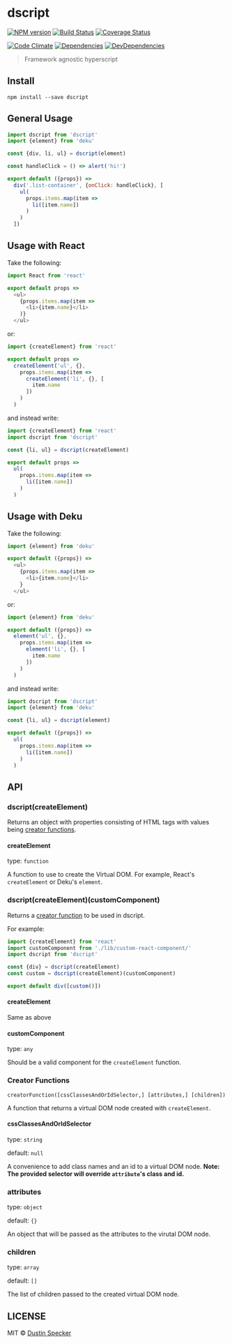 # dscript
[![NPM version](https://badge.fury.io/js/dscript.svg)](https://badge.fury.io/js/dscript) [![Build Status](https://travis-ci.org/dustinspecker/dscript.svg)](https://travis-ci.org/dustinspecker/dscript) [![Coverage Status](https://img.shields.io/coveralls/dustinspecker/dscript.svg)](https://coveralls.io/r/dustinspecker/dscript?branch=master)

[![Code Climate](https://codeclimate.com/github/dustinspecker/dscript/badges/gpa.svg)](https://codeclimate.com/github/dustinspecker/dscript) [![Dependencies](https://david-dm.org/dustinspecker/dscript.svg)](https://david-dm.org/dustinspecker/dscript/#info=dependencies&view=table) [![DevDependencies](https://david-dm.org/dustinspecker/dscript/dev-status.svg)](https://david-dm.org/dustinspecker/dscript/#info=devDependencies&view=table)

> Framework agnostic hyperscript

## Install
```
npm install --save dscript
```

## General Usage
```javascript
import dscript from 'dscript'
import {element} from 'deku'

const {div, li, ul} = dscript(element)

const handleClick = () => alert('hi!')

export default ({props}) =>
  div('.list-container', {onClick: handleClick}, [
    ul(
      props.items.map(item =>
        li([item.name])
      )
    )
  ])
```

## Usage with React
Take the following:
```javascript
import React from 'react'

export default props =>
  <ul>
    {props.items.map(item =>
      <li>{item.name}</li>
    )}
  </ul>
```
or:
```javascript
import {createElement} from 'react'

export default props =>
  createElement('ul', {},
    props.items.map(item =>
      createElement('li', {}, [
        item.name
      ])
    )
  )
```

and instead write:

```javascript
import {createElement} from 'react'
import dscript from 'dscript'

const {li, ul} = dscript(createElement)

export default props =>
  ul(
    props.items.map(item =>
      li([item.name])
    )
  )

```

## Usage with Deku
Take the following:
```javascript
import {element} from 'deku'

export default ({props}) =>
  <ul>
    {props.items.map(item =>
      <li>{item.name}</li>
    }
  </ul>
```

or:

```javascript
import {element} from 'deku'

export default ({props}) =>
  element('ul', {},
    props.items.map(item =>
      element('li', {}, [
        item.name
      ])
    )
  )
```

and instead write:
```javascript
import dscript from 'dscript'
import {element} from 'deku'

const {li, ul} = dscript(element)

export default ({props}) =>
  ul(
    props.items.map(item =>
      li([item.name])
    )
  )
```

## API
### dscript(createElement)
Returns an object with properties consisting of HTML tags with values being [creator functions](#creator-functions).

#### createElement
type: `function`

A function to use to create the Virtual DOM. For example, React's `createElement` or Deku's `element`.

### dscript(createElement)(customComponent)

Returns a [creator function](#creator-function) to be used in dscript.

For example:

```javascript
import {createElement} from 'react'
import customComponent from './lib/custom-react-component/'
import dscript from 'dscript'

const {div} = dscript(createElement)
const custom = dscript(createElement)(customComponent)

export default div([custom()])
```

#### createElement

Same as above

#### customComponent

type: `any`

Should be a valid component for the `createElement` function.


### Creator Functions
`creatorFunction([cssClassesAndOrIdSelector,] [attributes,] [children])`

A function that returns a virtual DOM node created with `createElement`.

#### cssClassesAndOrIdSelector
type: `string`

default: `null`

A convenience to add class names and an id to a virtual DOM node. **Note: The provided selector will override `attribute`'s class and id.**

### attributes
type: `object`

default: `{}`

An object that will be passed as the attributes to the virutal DOM node.

### children
type: `array`

default: `[]`

The list of children passed to the created virtual DOM node.

## LICENSE
MIT © [Dustin Specker](https://github.com/dustinspecker)
